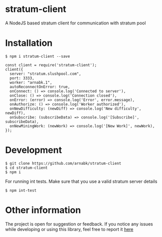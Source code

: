 # stratum-client
A NodeJS based stratum client for communication with stratum pool

# Installation

    $ npm i stratum-client --save

    const client = require('stratum-client');
    client({
      server: "stratum.slushpool.com",
      port: 3333,
      worker: "arnabk.1",
      autoReconnectOnError: true,
      onConnect: () => console.log('Connected to server'),
      onClose: () => console.log('Connection closed'),
      onError: (error) => console.log('Error', error.message),
      onAuthorize: () => console.log('Worker authorized'),
      onNewDifficulty: (newDiff) => console.log('New difficulty', newDiff),
      onSubscribe: (subscribeData) => console.log('[Subscribe]', subscribeData),
      onNewMiningWork: (newWork) => console.log('[New Work]', newWork),
    });

# Development

    $ git clone https://github.com/arnabk/stratum-client
    $ cd stratum-client
    $ npm i

  For running int tests. Make sure that you use a valid stratum server details

    $ npm int-test

# Other information
The project is open for suggestion or feedback. If you notice any issues while developing or using this library, feel free to report it [here](https://github.com/arnabk/stratum-client/issues)
